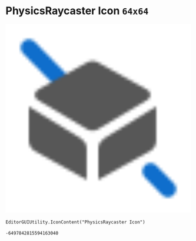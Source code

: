 # PhysicsRaycaster Icon `64x64`
<img src="/img/PhysicsRaycaster%20Icon.png" width=512 height=512>

``` CSharp
EditorGUIUtility.IconContent("PhysicsRaycaster Icon")
```
```
-6497842815594163040
```
